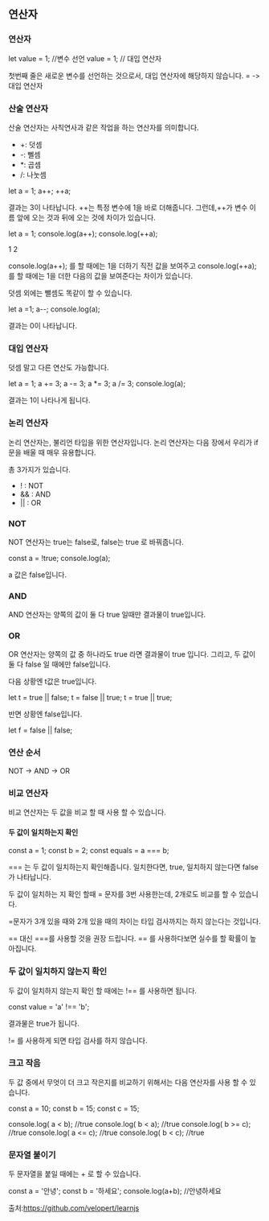 ## 연산자

### 연산자 

let value = 1; //변수 선언
value = 1; // 대입 연산자 

첫번째 줄은 새로운 변수를 선언하는 것으로서, 대입 연산자에 해당하지 않습니다. 
= -> 대입 연산자 

### 산술 연산자 
산술 연산자는 사칙연사과 같은 작업을 하는 연산자를 의미합니다.

* +: 덧셈
* -: 뻴셈
* *: 곱셈
* /: 나눗셈 

let a = 1;
a++;
++a;

결과는 3이 나타납니다. ++는 특정 변수에 1을 바로 더해줍니다. 그런데,++가 변수 이름 앞에 오는 것과 
뒤에 오는 것에 차이가 있습니다.

 let a = 1;
 console.log(a++);
 console.log(++a);

 1
 2

 console.log(a++); 를 할 때에는 1을 더하기 직전 값을 보여주고 console.log(++a); 를 할 때에는 1을 더한 
 다음의 값을 보여준다는 차이가 있습니다. 

 덧셈 외에는 뺄셈도 똑같이 할 수 있습니다.

 let a =1;
 a--;
 console.log(a);

 결과는 0이 나타납니다. 

### 대입 연산자 

덧셈 말고 다른 연산도 가능합니다.

let a = 1;
a += 3;
a -= 3;
a *= 3;
a /= 3;
console.log(a);

결과는 1이 나타나게 됩니다.

### 논리 연산자

논리 연산자는, 불리언 타입을 위한 연산자입니다. 논리 연산자는 다음 장에서 우리가 if문을 배울 때 매우 유용합니다.

총 3가지가 있습니다.

+ ! : NOT
+ && : AND
+ || : OR


### NOT

NOT 연산자는 true는 false로, false는 true 로 바꿔줍니다.

const a = !true;
console.log(a);

a 값은 false입니다.

### AND 

AND 연산자는 양쪽의 값이 둘 다 true 일때만 결과물이 true입니다.


### OR

OR 연산자는 양쪽의 값 중 하나라도 true 라면 결과물이 true 입니다. 그리고, 두 값이 둘 다 false 일 때에만 false입니다.

다음 상황엔 t값은 true입니다.

let t = true || false;
t = false || true;
t =  true || true;

반면 상황엔 false입니다.

let f = false || false;

### 연산 순서

NOT -> AND -> OR 

### 비교 연산자 

비교 연산자는 두 값을 비교 할 때 사용 할 수 있습니다.

#### 두 값이 일치하는지 확인 

const a = 1;
const b = 2;
const equals = a === b;

=== 는 두 값이 일치하는지 확인해줍니다. 일치한다면, true, 일치하지 않는다면 false가 나타납니다. 

두 값이 일치하는 지 확인 할때 = 문자를 3번 사용한는데, 2개로도 비교를 할 수 있습니다. 

=문자가 3개 있을 때와 2개 있을 때의 차이는 타입 검사까지는 하지 않는다는 것입니다.

== 대신 ===를 사용할 것을 권장 드립니다. == 를 사용하다보면 실수를 할 확률이 높아집니다.

### 두 값이 일치하지 않는지 확인 

두 값이 일치하지 않는지 확인 할 때에는 !== 를 사용하면 됩니다.

const value = 'a' !== 'b';

결과물은 true가 됩니다.

!= 를 사용하게 되면 타입 검사를 하지 않습니다.

### 크고 작음
두 값 중에서 무엇이 더 크고 작은지를 비교하기 위해서는 다음 연산자를 사용 할 수 있습니다.

const a = 10;
const b = 15;
const c = 15;

console.log( a < b); //true
console.log( b < a); //true
console.log( b >= c); //true
console.log( a <= c); //true
console.log( b < c); //true

### 문자열 붙이기 
두 문자열을 붙일 때에는 + 로 할 수 있습니다.

const a = '안녕';
const b = '하세요';
console.log(a+b); //안녕하세요 

출처:https://github.com/velopert/learnjs